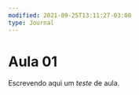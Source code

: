 ```yaml
---
modified: 2021-09-25T13:11:27-03:00
type: Journal
---
```


# Aula 01

Escrevendo aqui um *teste* de aula.
